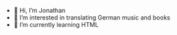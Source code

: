 - 👋 Hi, I’m Jonathan
- 👀 I’m interested in translating German music and books
- 🌱 I’m currently learning HTML

<!---
jpcgotto/jpcgotto is a ✨ special ✨ repository because its `README.md` (this file) appears on your GitHub profile.
You can click the Preview link to take a look at your changes.
--->

